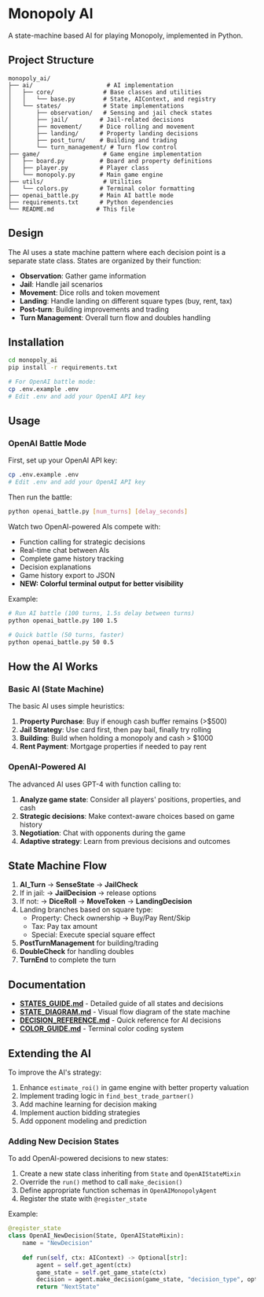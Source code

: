 # Monopoly AI

A state-machine based AI for playing Monopoly, implemented in Python.

## Project Structure

```
monopoly_ai/
├── ai/                     # AI implementation
│   ├── core/              # Base classes and utilities
│   │   └── base.py        # State, AIContext, and registry
│   └── states/            # State implementations
│       ├── observation/   # Sensing and jail check states
│       ├── jail/         # Jail-related decisions
│       ├── movement/     # Dice rolling and movement
│       ├── landing/      # Property landing decisions
│       ├── post_turn/    # Building and trading
│       └── turn_management/ # Turn flow control
├── game/                  # Game engine implementation
│   ├── board.py          # Board and property definitions
│   ├── player.py         # Player class
│   └── monopoly.py       # Main game engine
├── utils/                 # Utilities
│   └── colors.py         # Terminal color formatting
├── openai_battle.py      # Main AI battle mode
├── requirements.txt      # Python dependencies
└── README.md            # This file
```

## Design

The AI uses a state machine pattern where each decision point is a separate state class. States are organized by their function:

- **Observation**: Gather game information
- **Jail**: Handle jail scenarios
- **Movement**: Dice rolls and token movement
- **Landing**: Handle landing on different square types (buy, rent, tax)
- **Post-turn**: Building improvements and trading
- **Turn Management**: Overall turn flow and doubles handling

## Installation

```bash
cd monopoly_ai
pip install -r requirements.txt

# For OpenAI battle mode:
cp .env.example .env
# Edit .env and add your OpenAI API key
```

## Usage

### OpenAI Battle Mode

First, set up your OpenAI API key:
```bash
cp .env.example .env
# Edit .env and add your OpenAI API key
```

Then run the battle:
```bash
python openai_battle.py [num_turns] [delay_seconds]
```

Watch two OpenAI-powered AIs compete with:
- Function calling for strategic decisions
- Real-time chat between AIs
- Complete game history tracking
- Decision explanations
- Game history export to JSON
- **NEW: Colorful terminal output for better visibility**

Example:
```bash
# Run AI battle (100 turns, 1.5s delay between turns)
python openai_battle.py 100 1.5

# Quick battle (50 turns, faster)
python openai_battle.py 50 0.5
```

## How the AI Works

### Basic AI (State Machine)
The basic AI uses simple heuristics:
1. **Property Purchase**: Buy if enough cash buffer remains (>$500)
2. **Jail Strategy**: Use card first, then pay bail, finally try rolling
3. **Building**: Build when holding a monopoly and cash > $1000
4. **Rent Payment**: Mortgage properties if needed to pay rent

### OpenAI-Powered AI
The advanced AI uses GPT-4 with function calling to:
1. **Analyze game state**: Consider all players' positions, properties, and cash
2. **Strategic decisions**: Make context-aware choices based on game history
3. **Negotiation**: Chat with opponents during the game
4. **Adaptive strategy**: Learn from previous decisions and outcomes

## State Machine Flow

1. **AI_Turn** → **SenseState** → **JailCheck**
2. If in jail: → **JailDecision** → release options
3. If not: → **DiceRoll** → **MoveToken** → **LandingDecision**
4. Landing branches based on square type:
   - Property: Check ownership → Buy/Pay Rent/Skip
   - Tax: Pay tax amount
   - Special: Execute special square effect
5. **PostTurnManagement** for building/trading
6. **DoubleCheck** for handling doubles
7. **TurnEnd** to complete the turn

## Documentation

- **[STATES_GUIDE.md](STATES_GUIDE.md)** - Detailed guide of all states and decisions
- **[STATE_DIAGRAM.md](STATE_DIAGRAM.md)** - Visual flow diagram of the state machine
- **[DECISION_REFERENCE.md](DECISION_REFERENCE.md)** - Quick reference for AI decisions
- **[COLOR_GUIDE.md](COLOR_GUIDE.md)** - Terminal color coding system

## Extending the AI

To improve the AI's strategy:

1. Enhance `estimate_roi()` in game engine with better property valuation
2. Implement trading logic in `find_best_trade_partner()`
3. Add machine learning for decision making
4. Implement auction bidding strategies
5. Add opponent modeling and prediction

### Adding New Decision States

To add OpenAI-powered decisions to new states:

1. Create a new state class inheriting from `State` and `OpenAIStateMixin`
2. Override the `run()` method to call `make_decision()`
3. Define appropriate function schemas in `OpenAIMonopolyAgent`
4. Register the state with `@register_state`

Example:
```python
@register_state
class OpenAI_NewDecision(State, OpenAIStateMixin):
    name = "NewDecision"
    
    def run(self, ctx: AIContext) -> Optional[str]:
        agent = self.get_agent(ctx)
        game_state = self.get_game_state(ctx)
        decision = agent.make_decision(game_state, "decision_type", options)
        return "NextState"
```